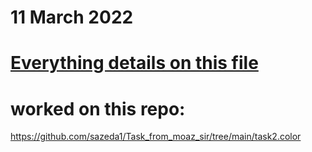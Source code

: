 
# 11 March 2022
# [Everything details on this file](https://docs.google.com/document/d/1ODMtoPR5tFPNGPj_NFyROhqQfA5g4BA0EK5hmWcnbHU/edit?usp=sharing)
# worked on this repo:
https://github.com/sazeda1/Task_from_moaz_sir/tree/main/task2.color
